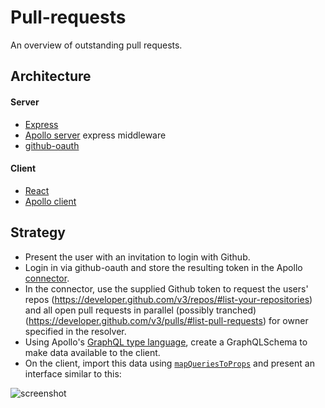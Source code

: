 # Pull-requests
An overview of outstanding pull requests.

## Architecture

#### Server

* [Express](http://expressjs.com/)
* [Apollo server](http://docs.apollostack.com/apollo-server/tools.html) express middleware
* [github-oauth](https://www.npmjs.com/package/github-oauth)

#### Client

* [React](https://facebook.github.io/react/)
* [Apollo client](http://docs.apollostack.com/apollo-client/)

## Strategy

* Present the user with an invitation to login with Github.
* Login in via github-oauth and store the resulting token in the Apollo [connector](http://docs.apollostack.com/apollo-server/guide.html#Connectors).
* In the connector, use the supplied Github token to request the users' repos (https://developer.github.com/v3/repos/#list-your-repositories) and all open pull requests in parallel (possibly tranched) (https://developer.github.com/v3/pulls/#list-pull-requests) for owner specified in the resolver.
* Using Apollo's [GraphQL type language](http://docs.apollostack.com/apollo-server/generate-schema.html), create a GraphQLSchema to make data available to the client.
* On the client, import this data using [`mapQueriesToProps`](http://docs.apollostack.com/apollo-client/react.html) and present an interface similar to this:

![screenshot](https://cloud.githubusercontent.com/assets/3180526/15504828/b878d9ec-21b8-11e6-82e9-b619af28f98f.png)
